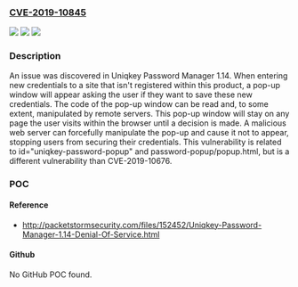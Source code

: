 ### [CVE-2019-10845](https://cve.mitre.org/cgi-bin/cvename.cgi?name=CVE-2019-10845)
![](https://img.shields.io/static/v1?label=Product&message=n%2Fa&color=blue)
![](https://img.shields.io/static/v1?label=Version&message=n%2Fa&color=blue)
![](https://img.shields.io/static/v1?label=Vulnerability&message=n%2Fa&color=brighgreen)

### Description

An issue was discovered in Uniqkey Password Manager 1.14. When entering new credentials to a site that isn't registered within this product, a pop-up window will appear asking the user if they want to save these new credentials. The code of the pop-up window can be read and, to some extent, manipulated by remote servers. This pop-up window will stay on any page the user visits within the browser until a decision is made. A malicious web server can forcefully manipulate the pop-up and cause it not to appear, stopping users from securing their credentials. This vulnerability is related to id="uniqkey-password-popup" and password-popup/popup.html, but is a different vulnerability than CVE-2019-10676.

### POC

#### Reference
- http://packetstormsecurity.com/files/152452/Uniqkey-Password-Manager-1.14-Denial-Of-Service.html

#### Github
No GitHub POC found.

